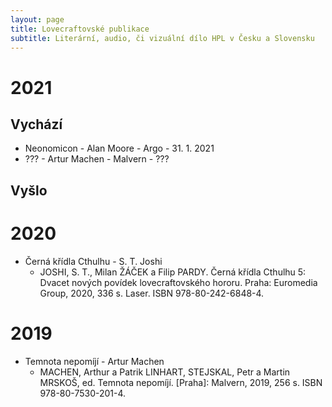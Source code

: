 ```yaml
---
layout: page
title: Lovecraftovské publikace
subtitle: Literární, audio, či vizuální dílo HPL v Česku a Slovensku
---
```


# 2021

## Vychází

- Neonomicon - Alan Moore - Argo - 31. 1. 2021
- ??? - Artur Machen - Malvern - ???

## Vyšlo



# 2020

- Černá křídla Cthulhu - S. T. Joshi
  - JOSHI, S. T., Milan ŽÁČEK a Filip PARDY. Černá křídla Cthulhu 5: Dvacet nových povídek lovecraftovského hororu. Praha: Euromedia Group, 2020, 336 s. Laser. ISBN 978-80-242-6848-4.

# 2019

- Temnota nepomíjí - Artur Machen
  - MACHEN, Arthur a Patrik LINHART, STEJSKAL, Petr a Martin MRSKOŠ, ed. Temnota nepomíjí. [Praha]: Malvern, 2019, 256 s. ISBN 978-80-7530-201-4.
